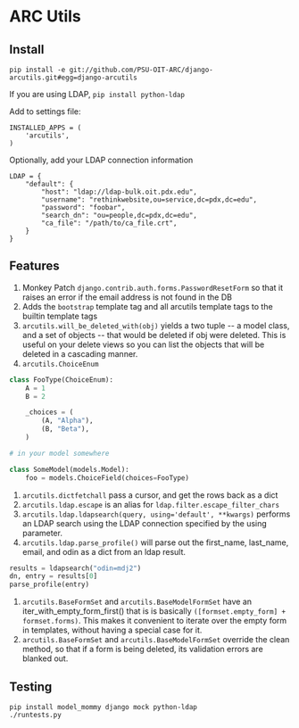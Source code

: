 # ARC Utils

## Install

    pip install -e git://github.com/PSU-OIT-ARC/django-arcutils.git#egg=django-arcutils

If you are using LDAP, `pip install python-ldap`

Add to settings file:

    INSTALLED_APPS = (
        'arcutils',
    )

Optionally, add your LDAP connection information

    LDAP = {
        "default": {
            "host": "ldap://ldap-bulk.oit.pdx.edu",
            "username": "rethinkwebsite,ou=service,dc=pdx,dc=edu",
            "password": "foobar",
            "search_dn": "ou=people,dc=pdx,dc=edu",
            "ca_file": "/path/to/ca_file.crt",
        }
    }

## Features

1. Monkey Patch `django.contrib.auth.forms.PasswordResetForm` so that it raises an error if the email address is not found in the DB
1. Adds the `bootstrap` template tag and all arcutils template tags to the builtin template tags
1. `arcutils.will_be_deleted_with(obj)` yields a two tuple -- a model class, and a set of objects -- that would be deleted if obj were deleted. This is useful on your delete views so you can list the objects that will be deleted in a cascading manner.
1. `arcutils.ChoiceEnum`
```python
class FooType(ChoiceEnum):
    A = 1
    B = 2

    _choices = (
        (A, "Alpha"),
        (B, "Beta"),
    )

# in your model somewhere

class SomeModel(models.Model):
    foo = models.ChoiceField(choices=FooType)

```
1. `arcutils.dictfetchall` pass a cursor, and get the rows back as a dict
1. `arcutils.ldap.escape` is an alias for `ldap.filter.escape_filter_chars`
1. `arcutils.ldap.ldapsearch(query, using='default', **kwargs)` performs an LDAP search using the LDAP connection specified by the using parameter.
1. `arcutils.ldap.parse_profile()` will parse out the first_name, last_name, email, and odin as a dict from an ldap result.
```python
results = ldapsearch("odin=mdj2")
dn, entry = results[0]
parse_profile(entry)
```
1. `arcutils.BaseFormSet` and `arcutils.BaseModelFormSet` have an iter_with_empty_form_first() that is is basically `([formset.empty_form] + formset.forms)`. This makes it convenient to iterate over the empty form in templates, without having a special case for it.
1. `arcutils.BaseFormSet` and `arcutils.BaseModelFormSet` override the clean method, so that if a form is being deleted, its validation errors are blanked out.

## Testing

    pip install model_mommy django mock python-ldap
    ./runtests.py
